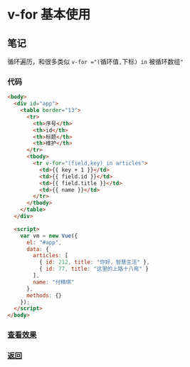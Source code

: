 # v-for 基本使用

## 笔记

循环遍历，和很多类似
`v-for ="(`循环值`,`下标`) in` 被循环数组`"`

### 代码

```html
<body>
  <div id="app">
    <table border="13">
      <tr>
        <th>序号</th>
        <th>id</th>
        <th>标题</th>
        <th>维护</th>
      </tr>
      <tbody>
        <tr v-for="(field,key) in articles">
          <td>{{ key + 1 }}</td>
          <td>{{ field.id }}</td>
          <td>{{ field.title }}</td>
          <td>{{ name }}</td>
        </tr>
      </tbody>
    </table>
  </div>

  <script>
    var vm = new Vue({
      el: "#app",
      data: {
        articles: [
          { id: 212, title: "你好，智慧生活" },
          { id: 77, title: "这里的上路十八弯" }
        ],
        name: "付精琪"
      },
      methods: {}
    });
  </script>
</body>
```

### [查看效果](15.html "内容展示")

### [返回](../index.html)
